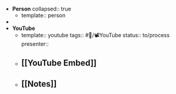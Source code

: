 - **Person**
  collapsed:: true
	- template:: person
-
- **YouTube**
	- template:: youtube
	  tags:: #🎡/📽YouTube
	  status:: to/process
	  presenter:: <Person>
	- [[YouTube Embed]]
		-
	- [[Notes]]
		-